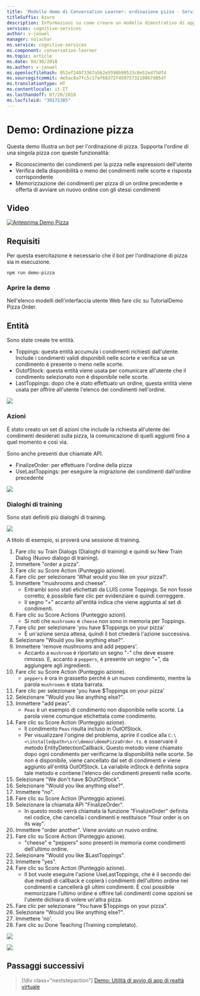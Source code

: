 ```yaml
---
title: 'Modello demo di Conversation Learner: ordinazione pizza - Servizi cognitivi Microsoft| Microsoft Docs'
titleSuffix: Azure
description: Informazioni su come creare un modello dimostrativo di apprendimento della conversazione.
services: cognitive-services
author: v-jaswel
manager: nolachar
ms.service: cognitive-services
ms.component: conversation-learner
ms.topic: article
ms.date: 04/30/2018
ms.author: v-jaswel
ms.openlocfilehash: 052ef249f3367a562e5598b90533c0e52ed75df4
ms.sourcegitcommit: 4e5ac8a7fc5c17af68372f4597573210867d05df
ms.translationtype: HT
ms.contentlocale: it-IT
ms.lasthandoff: 07/20/2018
ms.locfileid: "39171385"
---
```

# <a name="demo-pizza-order"></a>Demo: Ordinazione pizza
Questa demo illustra un bot per l'ordinazione di pizza. Supporta l'ordine di una singola pizza con queste funzionalità:

- Riconoscimento dei condimenti per la pizza nelle espressioni dell'utente
- Verifica della disponibilità o meno dei condimenti nelle scorte e risposta corrispondente
- Memorizzazione dei condimenti per pizza di un ordine precedente e offerta di avviare un nuovo ordine con gli stessi condimenti

## <a name="video"></a>Video

[![Anteprima Demo Pizza](http://aka.ms/cl-demo-pizza-preview)](http://aka.ms/blis-demo-pizza)

## <a name="requirements"></a>Requisiti
Per questa esercitazione è necessario che il bot per l'ordinazione di pizza sia in esecuzione.

    npm run demo-pizza

### <a name="open-the-demo"></a>Aprire la demo

Nell'elenco modelli dell'interfaccia utente Web fare clic su TutorialDemo Pizza Order. 

## <a name="entities"></a>Entità

Sono state create tre entità.

- Toppings: questa entità accumula i condimenti richiesti dall'utente. Include i condimenti validi disponibili nelle scorte e verifica se un condimento è presente o meno nelle scorte.
- OutofStock: questa entità viene usata per comunicare all'utente che il condimento selezionato non è disponibile nelle scorte.
- LastToppings: dopo che è stato effettuato un ordine, questa entità viene usata per offrire all'utente l'elenco dei condimenti nell'ordine.

![](../media/tutorial_pizza_entities.PNG)

### <a name="actions"></a>Azioni

È stato creato un set di azioni che include la richiesta all'utente dei condimenti desiderati sulla pizza, la comunicazione di quelli aggiunti fino a quel momento e così via.

Sono anche presenti due chiamate API.

- FinalizeOrder: per effettuare l'ordine della pizza
- UseLastToppings: per eseguire la migrazione dei condimenti dall'ordine precedente 

![](../media/tutorial_pizza_actions.PNG)

### <a name="training-dialogs"></a>Dialoghi di training
Sono stati definiti più dialoghi di training. 

![](../media/tutorial_pizza_dialogs.PNG)

A titolo di esempio, si proverà una sessione di training.

1. Fare clic su Train Dialogs (Dialoghi di training) e quindi su New Train Dialog (Nuovo dialogo di training).
1. Immettere "order a pizza".
2. Fare clic su Score Action (Punteggio azione).
3. Fare clic per selezionare 'What would you like on your pizza?'.
4. Immettere "mushrooms and cheese".
    - Entrambi sono stati etichettati da LUIS come Toppings. Se non fosse corretto, è possibile fare clic per evidenziare e quindi correggere.
    - Il segno "+" accanto all'entità indica che viene aggiunta al set di condimenti.
5. Fare clic su Score Actions (Punteggio azioni).
    - Si noti che `mushrooms` e `cheese` non sono in memoria per Toppings.
3. Fare clic per selezionare 'you have $Toppings on your pizza'
    - È un'azione senza attesa, quindi il bot chiederà l'azione successiva.
6. Selezionare "Would you like anything else?".
7. Immettere 'remove mushrooms and add peppers'.
    - Accanto a `mushroom` è riportato un segno "-" che deve essere rimosso. E, accanto a `peppers`, è presente un segno "+", da aggiungere agli ingredienti.
2. Fare clic su Score Action (Punteggio azione).
    - `peppers` è ora in grassetto perché è un nuovo condimento, mentre la parola `mushrooms` è stata barrata.
8. Fare clic per selezionare 'you have $Toppings on your pizza'
6. Selezionare "Would you like anything else?".
7. Immettere "add peas".
    - `Peas` è un esempio di condimento non disponibile nelle scorte. La parola viene comunque etichettata come condimento.
2. Fare clic su Score Action (Punteggio azione).
    - Il condimento `Peas` risulta incluso in OutOfStock.
    - Per visualizzare l'origine del problema, aprire il codice alla `C:\<\installedpath>\src\demos\demoPizzaOrder.ts`. e osservare il metodo EntityDetectionCallback. Questo metodo viene chiamato dopo ogni condimento per verificarne la disponibilità nelle scorte. Se non è disponibile, viene cancellato dal set di condimenti e viene aggiunto all'entità OutOfStock. La variabile inStock è definita sopra tale metodo e contiene l'elenco dei condimenti presenti nelle scorte.
6. Selezionare "We don't have $OutOfStock".
7. Selezionare "Would you like anything else?".
8. Immettere "no".
9. Fare clic su Score Action (Punteggio azione).
10. Selezionare la chiamata API "FinalizeOrder". 
    - In questo modo verrà chiamata la funzione "FinalizeOrder" definita nel codice, che cancella i condimenti e restituisce "Your order is on its way". 
2. Immettere "order another". Viene avviato un nuovo ordine.
9. Fare clic su Score Action (Punteggio azione).
    - "cheese" e "peppers" sono presenti in memoria come condimenti dell'ultimo ordine.
1. Selezionare "Would you like $LastToppings".
2. Immettere "yes".
3. Fare clic su Score Action (Punteggio azione).
    - Il bot vuole eseguire l'azione UseLastToppings, che è il secondo dei due metodi di callback e copierà i condimenti dell'ultimo ordine nei condimenti e cancellerà gli ultimi condimenti. È così possibile memorizzare l'ultimo ordine e offrire tali condimenti come opzioni se l'utente dichiara di volere un'altra pizza.
2. Fare clic per selezionare "You have $Toppings on your pizza".
3. Selezionare "Would you like anything else?".
8. Immettere 'no'.
4. Fare clic su Done Teaching (Training completato).

![](../media/tutorial_pizza_callbackcode.PNG)

![](../media/tutorial_pizza_apicalls.PNG)

## <a name="next-steps"></a>Passaggi successivi

> [!div class="nextstepaction"]
> [Demo: Utilità di avvio di app di realtà virtuale](./demo-vr-app-launcher.md)
